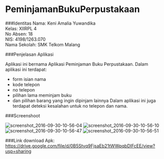# PeminjamanBukuPerpustakaan

###Identitas
Nama: Keni Amalia Yuwandika                                                                         
Kelas: XIIRPL 4                                                                                                    
No Absen: 18                                                                                                              
NIS: 4198/1263.070                                                                                                  
Nama Sekolah: SMK Telkom Malang

###Penjelasan Aplikasi

Aplikasi ini bernama Aplikasi Peminjaman Buku Perpustakaan. Dalam aplikasi ini terdapat:
* form isian nama
* kode telepon
* no telepon
* pilihan lama meminjam buku
* dan pilihan barang yang ingin dipinjam lainnya
Dalam aplikasi ini juga terdapat deteksi kesalahan untuk no telepon dan nama.

###Screenshoot

![screenshot_2016-09-30-10-56-04](https://cloud.githubusercontent.com/assets/15699467/18980709/2eca286e-8701-11e6-9d00-042397d5ec22.png)
![screenshot_2016-09-30-10-56-10](https://cloud.githubusercontent.com/assets/15699467/18980710/2ecb9c12-8701-11e6-9d86-eecaebaf8ed9.png)
![screenshot_2016-09-30-10-56-47](https://cloud.githubusercontent.com/assets/15699467/18980712/2ecf375a-8701-11e6-89c2-56b2e6bf7dfb.png)
![screenshot_2016-09-30-10-56-51](https://cloud.githubusercontent.com/assets/15699467/18980711/2ecd53c2-8701-11e6-95a4-c88e27d70ec2.png)

###Link download Apk:
https://drive.google.com/file/d/0B5Styq9FjsaEb21tWWpqbDlFcEE/view?usp=sharing

